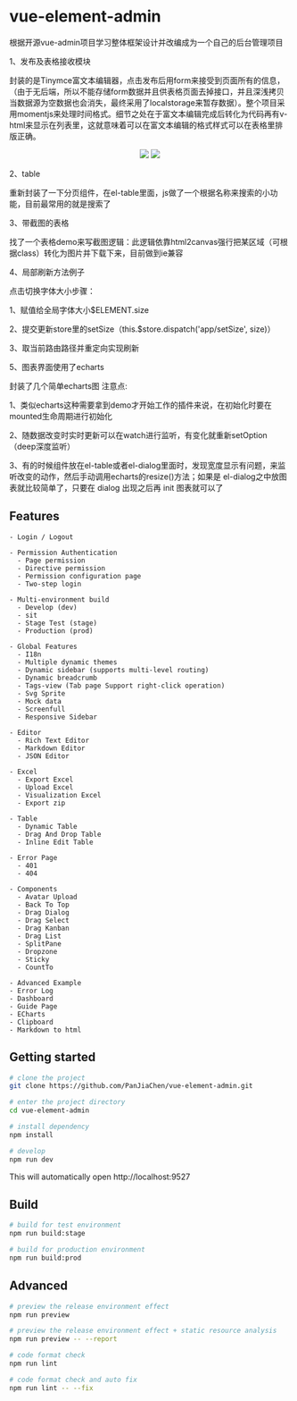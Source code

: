 # vue-element-admin
根据开源vue-admin项目学习整体框架设计并改编成为一个自己的后台管理项目

<p>1、发布及表格接收模块</p>
   封装的是Tinymce富文本编辑器，点击发布后用form来接受到页面所有的信息，（由于无后端，所以不能存储form数据并且供表格页面去掉接口，并且深浅拷贝当数据源为空数据也会消失，最终采用了localstorage来暂存数据）。整个项目采用momentjs来处理时间格式。细节之处在于富文本编辑完成后转化为代码再有v-html来显示在列表里，这就意味着可以在富文本编辑的格式样式可以在表格里排版正确。
   <p></p>
<p align="center">
  <img  src="https://i.loli.net/2021/04/08/RcklInG1JH2Epva.png">
   <img src="https://i.loli.net/2021/04/08/lgTKcD7WVXuy9sm.png">
</p>

<p>2、table</p>
   重新封装了一下分页组件，在el-table里面，js做了一个根据名称来搜索的小功能，目前最常用的就是搜索了
    <p></p>
<p>3、带截图的表格</p>
   找了一个表格demo来写截图逻辑：此逻辑依靠html2canvas强行把某区域（可根据class）转化为图片并下载下来，目前做到ie兼容
 <p></p>
<p>4、局部刷新方法例子</p>
   <p> 点击切换字体大小步骤：</p>
     <p>  1、赋值给全局字体大小$ELEMENT.size</p>
      <p> 2、提交更新store里的setSize（this.$store.dispatch('app/setSize', size)）</p>
      <p> 3、取当前路由路径并重定向实现刷新</p>
 <p></p>
<p>5、图表界面使用了echarts</p>
    <p>封装了几个简单echarts图 注意点:</p>
   <p> 1、类似echarts这种需要拿到demo才开始工作的插件来说，在初始化时要在mounted生命周期进行初始化 </p>
    <p>2、随数据改变时实时更新可以在watch进行监听，有变化就重新setOption（deep深度监听） </p>
   <p> 3、有的时候组件放在el-table或者el-dialog里面时，发现宽度显示有问题，来监听改变的动作，然后手动调用echarts的resize()方法；如果是 el-dialog之中放图表就比较简单了，只要在 dialog 出现之后再 init 图表就可以了</p>

## Features

```
- Login / Logout

- Permission Authentication
  - Page permission
  - Directive permission
  - Permission configuration page
  - Two-step login

- Multi-environment build
  - Develop (dev)
  - sit
  - Stage Test (stage)
  - Production (prod)

- Global Features
  - I18n
  - Multiple dynamic themes
  - Dynamic sidebar (supports multi-level routing)
  - Dynamic breadcrumb
  - Tags-view (Tab page Support right-click operation)
  - Svg Sprite
  - Mock data
  - Screenfull
  - Responsive Sidebar

- Editor
  - Rich Text Editor
  - Markdown Editor
  - JSON Editor

- Excel
  - Export Excel
  - Upload Excel
  - Visualization Excel
  - Export zip

- Table
  - Dynamic Table
  - Drag And Drop Table
  - Inline Edit Table

- Error Page
  - 401
  - 404

- Components
  - Avatar Upload
  - Back To Top
  - Drag Dialog
  - Drag Select
  - Drag Kanban
  - Drag List
  - SplitPane
  - Dropzone
  - Sticky
  - CountTo

- Advanced Example
- Error Log
- Dashboard
- Guide Page
- ECharts
- Clipboard
- Markdown to html
```

## Getting started

```bash
# clone the project
git clone https://github.com/PanJiaChen/vue-element-admin.git

# enter the project directory
cd vue-element-admin

# install dependency
npm install

# develop
npm run dev
```

This will automatically open http://localhost:9527

## Build

```bash
# build for test environment
npm run build:stage

# build for production environment
npm run build:prod
```

## Advanced

```bash
# preview the release environment effect
npm run preview

# preview the release environment effect + static resource analysis
npm run preview -- --report

# code format check
npm run lint

# code format check and auto fix
npm run lint -- --fix
```

